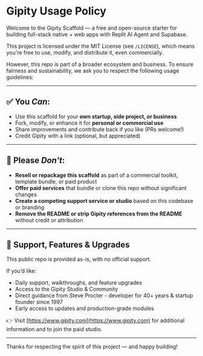 # Gipity Usage Policy

Welcome to the Gipity Scaffold — a free and open-source starter for building full-stack native + web apps with Replit AI Agent and Supabase.

This project is licensed under the MIT License (see `/LICENSE`), which means you're free to use, modify, and distribute it, even commercially.

However, this repo is part of a broader ecosystem and business. To ensure fairness and sustainability, we ask you to respect the following usage guidelines:

---

## ✅ You *Can*:
- Use this scaffold for your **own startup, side project, or business**
- Fork, modify, or enhance it for **personal or commercial use**
- Share improvements and contribute back if you like (PRs welcome!)
- Credit Gipity with a link (optional, but appreciated)

---

## 🚫 Please *Don't*:
- **Resell or repackage this scaffold** as part of a commercial toolkit, template bundle, or paid product
- **Offer paid services** that bundle or clone this repo without significant changes
- **Create a competing support service or studio** based on this codebase or branding
- **Remove the README or strip Gipity references from the README** without credit or attribution

---

## 💬 Support, Features & Upgrades

This public repo is provided as-is, with no official support.

If you’d like:

- Daily support, walkthroughs, and feature upgrades
- Access to the Gipity Studio & Community
- Direct guidance from Steve Procter - developer for 40+ years & startup founder since 1997
- Early access to updates and production-grade modules

👉 Visit [https://www.gipity.com](https://www.gipity.com) for additional information and to join the paid studio.

---

Thanks for respecting the spirit of this project — and happy building!
